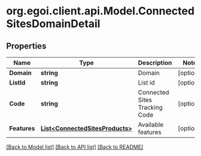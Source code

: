 
# org.egoi.client.api.Model.ConnectedSitesDomainDetail

## Properties

Name | Type | Description | Notes
------------ | ------------- | ------------- | -------------
**Domain** | **string** | Domain | [optional] 
**ListId** | **string** | List id | [optional] 
**Code** | **string** | Connected Sites Tracking Code | [optional] 
**Features** | [**List&lt;ConnectedSitesProducts&gt;**](ConnectedSitesProducts.md) | Available features | [optional] 

[[Back to Model list]](../README.md#documentation-for-models)
[[Back to API list]](../README.md#documentation-for-api-endpoints)
[[Back to README]](../README.md)

